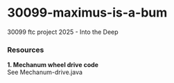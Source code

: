 # 30099-maximus-is-a-bum
30099 ftc project 2025 - Into the Deep


### Resources
**1. Mechanum wheel drive code**<br />
   See Mechanum-drive.java
